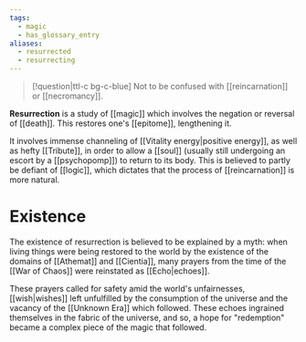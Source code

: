 ```yaml
---
tags:
  - magic
  - has_glossary_entry
aliases:
  - resurrected
  - resurrecting
---
```


>[!question|ttl-c bg-c-blue] Not to be confused with [[reincarnation]] or [[necromancy]].

**Resurrection** is a study of [[magic]] which involves the negation or reversal of [[death]]. This restores one's [[epitome]], lengthening it.

It involves immense channeling of [[Vitality energy|positive energy]], as well as hefty [[Tribute]], in order to allow a [[soul]] (usually still undergoing an escort by a [[psychopomp]]) to return to its body. This is believed to partly be defiant of [[logic]], which dictates that the process of [[reincarnation]] is more natural.

# Existence
The existence of resurrection is believed to be explained by a myth: when living things were being restored to the world by the existence of the domains of [[Athemat]] and [[Cientia]], many prayers from the time of the [[War of Chaos]] were reinstated as [[Echo|echoes]]. 

These prayers called for safety amid the world's unfairnesses, [[wish|wishes]] left unfulfilled by the consumption of the universe and the vacancy of the [[Unknown Era]] which followed. These echoes ingrained themselves in the fabric of the universe, and so, a hope for "redemption" became a complex piece of the magic that followed.

